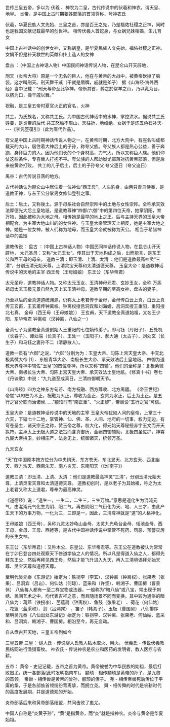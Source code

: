 世传三皇五帝，多以为 伏羲 、神农为二皇，古代传说中的伏羲和神农。谓天皇、地皇。
炎帝，是中国上古时期姜姓部落的首领尊称，号神农氏

伏羲，华夏民族人文先始、三皇之首，亦是百王之先，乃是福佑社稷之正神，同时也是我国文献记载最早的创世神。
相传伏羲人首蛇身，与女娲兄妹相婚，生儿育女

中国上古神话中的创世女神，又称娲皇，是华夏民族人文先始，福佑社稷之正神。
女娲不但是补天救世的英雌和抟土造人的女神

盘古 ：（中国上古神话人物）中国民间神话传说人物，在昆仑山开天辟地，

刑天（炎帝大将）原是一个无名的巨人，他在与黄帝的大战中，被黄帝砍掉了脑袋，这才叫刑天。刑天舞干戚（干就是盾牌，戚就是斧子）
据《山海经·海外西经》当中记载：“刑天与帝至此争神，帝断其首，葬之於常羊之山，乃以乳为目，以脐为口，操干戚以舞。”


祝融，是三皇五帝时夏官火正的官名，火神

共工，为氏族名，又称共工氏。为中国古代神话中的水神，掌控洪水。据说共工氏姓姜，是炎帝的后代
共工怒触不周山，天柱折，地维绝，女娲于是炼五色石补天----《李凭箜篌引》（此为唐代作品）。



夸父是中国上古时期神话传说人物之一，在黄帝时期，北方大荒中，有座名叫成都载天的大山，居住着大神后土的子孙，称夸父族。夸父族人都是热心公益，善于奔跑，身怀巨力的人。因为他们长的个个身材高，力气大，所以又称巨人族。他们仰仗这些条件，专喜替人打抱不平。夸父族的人帮助蚩尤部落对抗黄帝部落，但是后来被黄帝打败。
共工的儿子后土，后土的子孙夸父
夸父逐日（夸父追日）


禺谷：古代传说日落的地方。


古代神话认为昆仑山中居住着一位神仙“西王母”，人头豹身，由两只青鸟侍奉，是道教正神，与东王公分掌男女修仙登引之事。



后土：后土，又称後土。源于母系社会自然崇拜中的土地与女性崇拜。全称承天效法厚德光大后土皇地祇，是道教尊神“四御/六御”中的第四位天帝，她掌阴阳，育万物，因此被称为大地之母。相传她是最早的地上之王。后与主持天界的玉皇大帝相配合，为主宰大地山川的的女性神。与玉皇大帝管理天上相反，她是主宰大地之神。她是一位女神，被人们称为地母，而玉皇大帝就被称为天公。
相当于希腊神话中的盖娅



道教传说：
盘古 ：（中国上古神话人物）中国民间神话传说人物，在昆仑山开天辟地，
太元圣母：又称“太元玉女”。传其出于天地构成之后，出而能言，是东王公和西王母的母亲。
道教三清：即玉清、上清、太清 ：他们是道教最高神灵“三清”，分别玉清元始天尊，上清灵宝天尊和太清道德天尊。
玉皇大帝：是道教神话传说中的天地的主宰
西王母（王母娘娘）
东王公（东华帝君）



太元圣母，道教神话人物。又称太元玉女、玉清神母元君、玄妙玉女，全称 万炁祖母太玄玉极元景自然九天上玄玉清神母。道教早期的至高女神，盘古的妻子。



乃至以后的全真道道统渊源，仍称太上老君传于金母，金母传白云上真，白云上真传王玄甫，王玄甫传钟离权。钟离权授吕洞宾和刘海蟾，吕洞宾授王重阳，重阳授北七真。
金母（西王母（王母娘娘））
王玄甫，天下道教全真道始祖，又名王少阳、东华帝君
钟离权（汉钟离，八仙之一）

全真七子为道教全真道创始人王重阳的七位嫡传弟子。即马钰（丹阳子）、丘处机（长春子）、谭处端（长真子）、王处一（玉阳子）、郝大通（太古子）、刘处玄（长生子）和马钰之妻孙不二（清静散人）。



道教一贯有“六御”之说，“六御”分别为为：玉皇大帝、勾陈上宫天皇大帝、中天北极紫微大帝 [1]  、东极青华大帝、南极长生大帝、承天效法后土皇地祇。
四御为道教天界尊神中辅佐“玉皇”的四位尊神，所以又称“四辅”。他们的全称是：北极紫微大帝、南极长生大帝、勾陈上宫天皇大帝、承天效法土皇地祇。《修真十书》卷七《丹诀歌》中说：“九九道至成真日，三清四御朝天节。

《山海经》四方之神东方句芒、南方祝融、西方蓐收、北方禺疆。
《帝王世纪》帝喾“以句芒为木正，祝融为火正，蓐收为金正，玄冥为水正，后土为土正。是五行之官分职而治诸侯......”颛顼时有“南正重”、“火正黎”，帝喾设“五行之官”可信。


玉皇大帝：是道教神话传说中的天地的主宰
玉皇大帝犹如人间的皇帝，上掌三十六天，下辖七十二地，掌管神、仙、佛、圣、人间、地府的一切事，权力无边，有穹苍圣主，诸天宗王之称，赞玉帝之尊，权大化，得元始天尊秘授赤字玉文而开天执符，主承太上无极大道之法旨而含真御历，金阙四御辅助，北极四圣佐护，神霄九宸大帝拱卫，妙相庄严，法身无上，统御诸天，统领万圣。



九天玄女


“天”在中国原本按方位分为中央钧天、东方苍天、东北旻天、北方玄天、西北幽天、西方浩天、西南朱天、南方炎天、东南阳天（《淮南子》）


道教三清：即玉清、上清、太清 ：他们是道教最高神灵“三清”，分别玉清元始天尊，上清灵宝天尊和太清道德天尊。
道教初创时，是以老子为其始祖，称之为太上老君又称太上道君，尊奉为最高神灵。

《道德经》说：“道生一，一生二，二生三，三生万物。”意思是道化生为混沌元气，由混沌元气化生为阴、阳二气，再由阴阳二气衍化为天、地、人三才，由此产生天下的万事万物，一化为三，三即是一，因此，三清尊神就是“道”的人格神化。


王母娘娘（西王母），另称九灵太妙龟山金母、太灵九光龟台金母、瑶池金母、西王母、金母、王母、西姥等，是古代中国神话传说中掌管不死药、罚恶、预警灾厉的长生女神。

东王公（东华帝君）：又称木公、东皇公、东华帝君等。东王公在道教被认为常常在丁卯日登台四处观察天下修道学仙之人的情况。所以凡是得道入仙之人，都得先拜东王公．然后再拜见西王母，然后才能飞升进入九天，再入三清境谒拜元始天尊、灵宝天尊和道德天尊。


至明代吴元泰《东游记》始定为：铁拐李（李玄）、汉钟离（钟离权）、张果老（张果）、吕洞宾（吕岩）、何仙姑（何琼）、蓝采和（许坚）、韩湘子、曹国舅（曹景休）
八仙每人都有一至二样宝物或法器，一般称为“暗八仙”或八宝，常出现于刺绣、民间艺术之中，均代表吉祥之意，而且随场景不同而变换。其中较为通俗的暗八仙为：葫芦（铁拐李）、芭蕉扇（钟离权）、鱼鼓（张果老） 、荷花（何仙姑） 、花篮（蓝采和）、剑（吕洞宾） 、笛子（韩湘子）、玉板（曹国舅）
八仙排序　至明吴元泰《八仙出处东游记》始定为：铁拐李、汉钟离、张果老、何仙姑、蓝采和、吕洞宾、韩湘子、曹国舅。相沿至今，再无变动。



自从盘古开天地，三皇五帝到如今

三皇五帝
三皇：
燧人氏 - 传说燧人氏教人钻木取火、用火。
伏羲氏 - 传说伏羲教民结网进行渔猎畜牧。
神农氏 - 传说神农是农业和医药的发明者，教人医疗与农耕。

五帝：
黄帝 - 史记记载，五帝之首为黄帝。黄帝被誉为中华民族的始祖，最后打败蚩尤，统一各部落(此时发明指南车)。
颛顼 - 相传颛顼是黄帝的孙子，是九黎的首领。
帝喾 - 相传喾是黄帝的曾孙，颛顼的侄子。
尧 - 相传帝喾死后传位于平庸的挚，于是各部族首领纷纷背离挚，而拥立尧。
舜 - 相传舜的时代是农耕时代的高度发展期，并是道德观的开始。

炎帝部落后来和黄帝部落结盟，共同击败了蚩尤。

中国人自称是“炎黄子孙”，“黄”是指黄帝，而“炎”就是指神农。炎帝与黄帝是华夏始祖。






